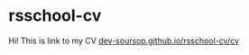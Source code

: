 # rsschool-cv
Hi! This is link to my CV
[dev-soursop.github.io/rsschool-cv/cv](https://dev-soursop.github.io/rsschool-cv/cv)